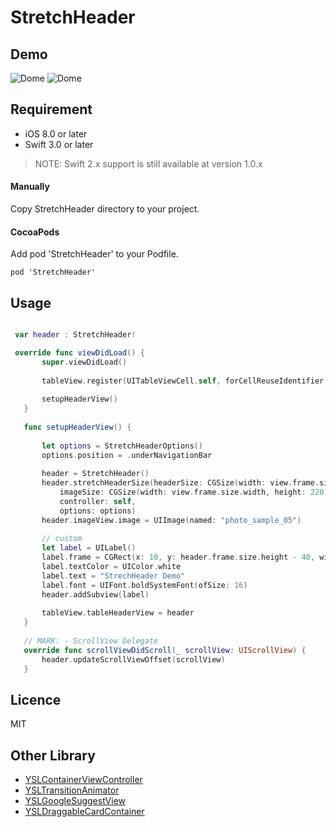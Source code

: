 # StretchHeader

## Demo
![Dome](https://raw.githubusercontent.com/y-hryk/StretchHeader/master/sample_01.gif)
![Dome](https://raw.githubusercontent.com/y-hryk/StretchHeader/master/sample_02.gif)

## Requirement
- iOS 8.0 or later
- Swift 3.0 or later

> NOTE: Swift 2.x support is still available at version 1.0.x

#### Manually
 Copy StretchHeader directory to your project.

#### CocoaPods
 Add pod 'StretchHeader' to your Podfile.
 ```
 pod 'StretchHeader'
 ```
 
## Usage
 ```swift
 
  var header : StretchHeader!
 
  override func viewDidLoad() {
        super.viewDidLoad()
        
        tableView.register(UITableViewCell.self, forCellReuseIdentifier: "TableViewCell")
        
        setupHeaderView()
    }
    
    func setupHeaderView() {
        
        let options = StretchHeaderOptions()
        options.position = .underNavigationBar
        
        header = StretchHeader()
        header.stretchHeaderSize(headerSize: CGSize(width: view.frame.size.width, height: 220),
            imageSize: CGSize(width: view.frame.size.width, height: 220),
            controller: self,
            options: options)
        header.imageView.image = UIImage(named: "photo_sample_05")
        
        // custom
        let label = UILabel()
        label.frame = CGRect(x: 10, y: header.frame.size.height - 40, width: header.frame.size.width - 20, height: 40)
        label.textColor = UIColor.white
        label.text = "StrechHeader Demo"
        label.font = UIFont.boldSystemFont(ofSize: 16)
        header.addSubview(label)
        
        tableView.tableHeaderView = header
    }
    
    // MARK: - ScrollView Delegate
    override func scrollViewDidScroll(_ scrollView: UIScrollView) {
        header.updateScrollViewOffset(scrollView)
    }
```
## Licence
MIT

## Other Library
- [YSLContainerViewController](https://github.com/y-hryk/YSLContainerViewController)
- [YSLTransitionAnimator](https://github.com/y-hryk/YSLTransitionAnimator)
- [YSLGoogleSuggestView](https://github.com/y-hryk/YSLGoogleSuggestView)
- [YSLDraggableCardContainer](https://github.com/y-hryk/YSLDraggableCardContainer)
